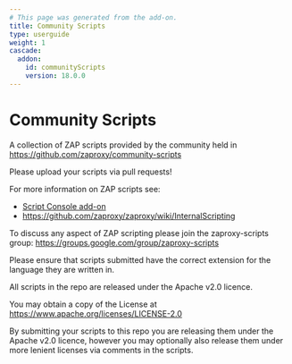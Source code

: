 ```yaml
---
# This page was generated from the add-on.
title: Community Scripts
type: userguide
weight: 1
cascade:
  addon:
    id: communityScripts
    version: 18.0.0
---
```


# Community Scripts

A collection of ZAP scripts provided by the community held in <https://github.com/zaproxy/community-scripts>   

Please upload your scripts via pull requests!   

For more information on ZAP scripts see:

* [Script Console add-on](/docs/desktop/addons/script-console/)
* <https://github.com/zaproxy/zaproxy/wiki/InternalScripting>

To discuss any aspect of ZAP scripting please join the zaproxy-scripts group: <https://groups.google.com/group/zaproxy-scripts>   

Please ensure that scripts submitted have the correct extension for the language they are written in.   

All scripts in the repo are released under the Apache v2.0 licence.   

You may obtain a copy of the License at <https://www.apache.org/licenses/LICENSE-2.0>   

By submitting your scripts to this repo you are releasing them under the Apache v2.0 licence, however you may optionally also release them under more lenient licenses via comments in the scripts.
